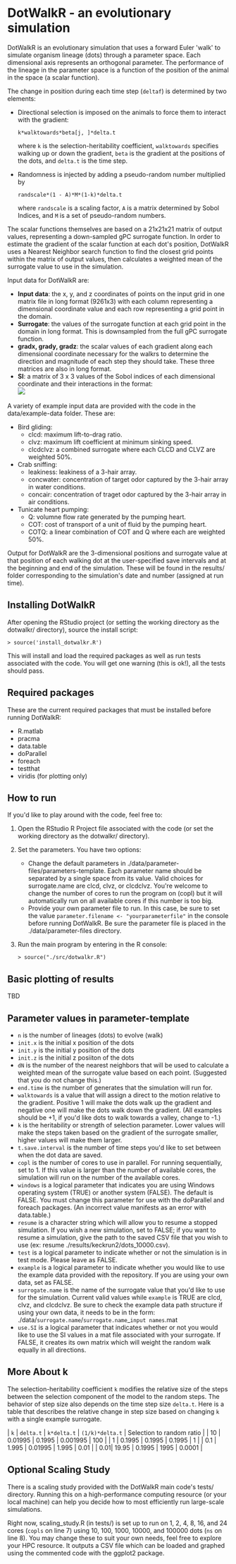 # DotWalkR - an evolutionary simulation

DotWalkR is an evolutionary simulation that uses a forward Euler 'walk' to simulate organism lineage (dots) through a parameter space. Each dimensional axis represents an orthogonal parameter. The performance of the lineage in the parameter space is a function of the position of the animal in the space (a scalar function). 

The change in position during each time step (`deltaf`) is determined by two elements:
 
 * Directional selection is imposed on the animals to force them to interact with the gradient:
 
    `k*walktowards*beta[j, ]*delta.t` 

    where `k` is the selection-heritability coefficient, `walktowards` specifies walking up or down the gradient, `beta` is the gradient at the positions of the dots, and `delta.t` is the time step.
    
 * Randomness is injected by adding a pseudo-random number multiplied by 
 
     `randscale*(1 - A)*M*(1-k)*delta.t`
     
    where `randscale` is a scaling factor, `A` is a matrix determined by Sobol Indices, and `M` is a set of pseudo-random numbers.
    
The scalar functions themselves are based on a 21x21x21 matrix of output values, representing a down-sampled gPC surrogate function. In order to estimate the gradient of the scalar function at each dot's position, DotWalkR uses a Nearest Neighbor search function to find the closest grid points within the matrix of output values, then calculates a weighted mean of the surrogate value to use in the simulation. 

Input data for DotWalkR are: 

 * __Input data__: the x, y, and z coordinates of points on the input grid in one matrix file in long format (9261x3) with each column representing a dimensional coordinate value and each row representing a grid point in the domain. 
 * __Surrogate__: the values of the surrogate function at each grid point in the domain in long format. This is downsampled from the full gPC surrogate function. 
 * __gradx, grady, gradz__: the scalar values of each gradient along each dimensional coordinate necessary for the walkrs to determine the direction and magnitude of each step they should take. These three matrices are also in long format. 
 * __SI__: a matrix of 3 x 3 values of the Sobol indices of each dimensional coordinate and their interactions in the format:  
   <img src="https://latex.codecogs.com/gif.latex?A=\begin{bmatrix}SI_x&SI_{x\&y}&SI_{x\&z}\\SI_{x\&y}&SI_y&SI_{y\&z}\\SI_{x\&z}&SI_{y\&z}&SI_z\end{bmatrix}" />

A variety of example input data are provided with the code in the data/example-data folder. These are: 

 * Bird gliding: 
    * clcd: maximum lift-to-drag ratio.
    * clvz: maximum lift coefficient at minimum sinking speed.
    * clcdclvz: a combined surrogate where each CLCD and CLVZ are weighted 50%. 
 * Crab sniffing: 
    * leakiness: leakiness of a 3-hair array. 
    * concwater: concentration of target odor captured by the 3-hair array in water conditions.
    * concair: concentration of traget odor captured by the 3-hair array in air conditions.
 * Tunicate heart pumping:
    * Q: volumne flow rate generated by the pumping heart.
    * COT: cost of transport of a unit of fluid by the pumping heart.
    * COTQ: a linear combination of COT and Q where each are weighted 50%.

Output for DotWalkR are the 3-dimensional positions and surrogate value at that position of each walking dot at the user-specified save intervals and at the beginning and end of the simulation. These will be found in the results/ folder corresponding to the simulation's date and number (assigned at run time). 


## Installing DotWalkR
After opening the RStudio project (or setting the working directory as the dotwalkr/ directory), source the install script: 

`> source('install_dotwalkr.R')`

This will install and load the required packages as well as run tests associated with the code. You will get one warning (this is ok!), all the tests should pass. 


## Required packages

These are the current required packages that must be installed before running DotWalkR: 

 * R.matlab
 * pracma
 * data.table
 * doParallel
 * foreach
 * testthat
 * viridis (for plotting only)

## How to run

If you'd like to play around with the code, feel free to:  

 1. Open the RStudio R Project file associated with the code (or set the working directory as the dotwalkr/ directory).
 2. Set the parameters. You have two options: 
    - Change the default parameters in ./data/parameter-files/parameters-template. Each parameter name should be separated by a single space from its value. Valid choices for surrogate.name are clcd, clvz, or clcdclvz. You're welcome to change the number of cores to run the program on (copl) but it will automatically run on all available cores if this number is too big.
    - Provide your own parameter file to run. In this case, be sure to set the value `parameter.filename <- "yourparameterfile"` in the console before running DotWalkR. Be sure the parameter file is placed in the ./data/parameter-files directory. 
 3. Run the main program by entering in the R console: 
    
    `> source("./src/dotwalkr.R")`
    
    
## Basic plotting of results

TBD 
 
## Parameter values in parameter-template

 * `n` is the number of lineages (dots) to evolve (walk)
 * `init.x` is the initial x position of the dots
 * `init.y` is the initial y position of the dots
 * `init.z` is the initial z posiiton of the dots
 * `dN` is the number of the nearest neighbors that will be used to calculate a weighted mean of the surrogate value based on each point. (Suggested that you do not change this.)
 * `end.time` is the number of generates that the simulation will run for. 
 * `walktowards` is a value that will assign a direct to the motion relative to the gradient. Positive 1 will make the dots walk up the gradient and negative one will make the dots walk down the gradient. (All examples should be +1, if you'd like dots to walk towards a valley, change to -1.)
 * `k` is the heritability or strength of selection parameter. Lower values will make the steps taken based on the gradient of the surrogate smaller, higher values will make them larger. 
 * `t.save.interval` is the number of time steps you'd like to set between when the dot data are saved. 
 * `copl` is the number of cores to use in parallel. For running sequentially, set to 1. If this value is larger than the number of available cores, the simulation will run on the number of the available cores. 
 * `windows` is a logical parameter that indicates you are using Windows operating system (TRUE) or another system (FALSE). The default is FALSE. You must change this parameter for use with the doParallel and foreach packages. (An incorrect value manifests as an error with data.table.)
 * `resume` is a character string which will allow you to resume a stopped simulation. If you wish a new simulation, set to FALSE; if you want to resume a simulation, give the path to the saved CSV file that you wish to use (ex: resume ./results/keckrun2/dots_10000.csv).
 * `test` is a logical parameter to indicate whether or not the simulation is in test mode. Please leave as FALSE. 
 * `example` is a logical parameter to indicate whether you would like to use the example data provided with the repository. If you are using your own data, set as FALSE.
 * `surrogate.name` is the name of the surrogate value that you'd like to use for the simulation. Current valid values while `example` is TRUE are clcd, clvz, and clcdclvz. Be sure to check the example data path structure if using your own data, it needs to be in the form: ./data/`surrogate.name`/`surrogate.name`_`input names`.mat 
 * `use.SI` is a logical parameter that indicates whether or not you would like to use the SI values in a mat file associated with your surrogate. If FALSE, it creates its own matrix which will weight the random walk equally in all directions. 

## More About k
 
The selection-heritability coefficient `k` modifies the relative size of the steps between the selection component of the model to the random steps. The behavior of step size also depends on the time step size `delta.t`. Here is a table that describes the relative change in step size based on changing `k` with a single example surrogate. 

| `k` | `delta.t` | `k*delta.t` | `(1/k)*delta.t` | Selection to random ratio |
| 10  |  0.01995  | 0.1995      |  0.001995       | 100                       |
|  1  |  0.1995   | 0.1995      |  0.1995         |   1                       |
| 0.1 |  1.995    | 0.01995     |  1.995          | 0.01                      |
| 0.01| 19.95     | 0.1995      |  1995           | 0.0001                    |
 
## Optional Scaling Study

There is a scaling study provided with the DotWalkR main code's tests/ directory. Running this on a high-performance computing resource (or your local machine) can help you decide how to most efficiently run large-scale simulations. 

Right now, scaling_study.R (in tests/) is set up to run on 1, 2, 4, 8, 16, and 24 cores (`copls` on line 7) using 10, 100, 1000, 10000, and 100000 dots (`ns` on line 8). You may change these to suit your own needs, feel free to explore your HPC resource. It outputs a CSV file which can be loaded and graphed using the commented code with the ggplot2 package. 
